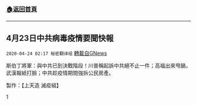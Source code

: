 ###  [:house:返回首頁](https://github.com/ourhimalayas/txt)
---

## 4月23日中共病毒疫情要聞快報
`2020-04-24 02:17 秘密翻译组` [轉載自GNews](https://gnews.org/zh-hant/183078/)

斯伯丁將軍：與中共已到決戰階段！川普稱起訴中共絕不止一件；高福出來甩鍋，武漢報紙打臉；中共趁疫情期間強拆公民房產。



製作：【上天造 滅疫組】

1

